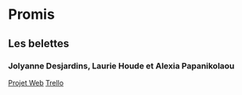 # Promis
## Les belettes
### Jolyanne Desjardins, Laurie Houde et Alexia Papanikolaou
[Projet Web](https://tim-montmorency.com/timdoc/582-518MO/projet/)
[Trello](https://trello.com/b/OYLKLdrl)
